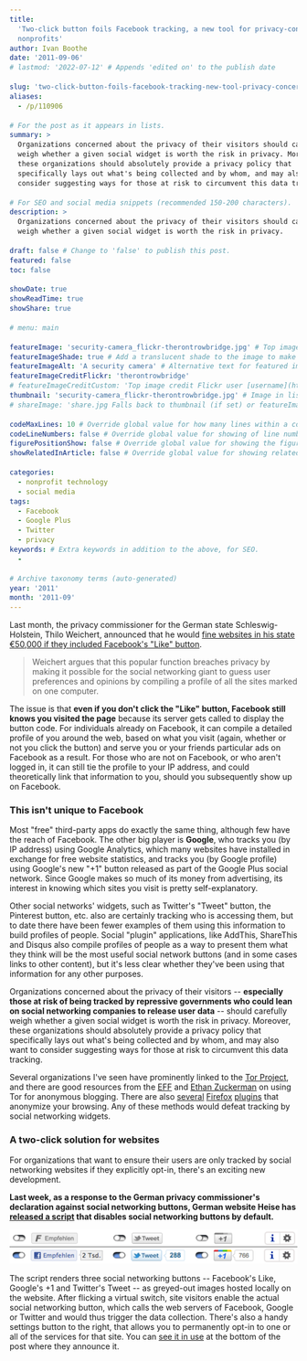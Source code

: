 ```yaml
---
title:
  'Two-click button foils Facebook tracking, a new tool for privacy-concerned
  nonprofits'
author: Ivan Boothe
date: '2011-09-06'
# lastmod: '2022-07-12' # Appends 'edited on' to the publish date

slug: 'two-click-button-foils-facebook-tracking-new-tool-privacy-concerned-nonprofits' # Recommended length is 3 to 5 words.
aliases:
  - /p/110906

# For the post as it appears in lists.
summary: >
  Organizations concerned about the privacy of their visitors should carefully
  weigh whether a given social widget is worth the risk in privacy. Moreover,
  these organizations should absolutely provide a privacy policy that
  specifically lays out what's being collected and by whom, and may also want to
  consider suggesting ways for those at risk to circumvent this data tracking.

# For SEO and social media snippets (recommended 150-200 characters).
description: >
  Organizations concerned about the privacy of their visitors should carefully
  weigh whether a given social widget is worth the risk in privacy.

draft: false # Change to 'false' to publish this post.
featured: false
toc: false

showDate: true
showReadTime: true
showShare: true

# menu: main

featureImage: 'security-camera_flickr-therontrowbridge.jpg' # Top image on post.
featureImageShade: true # Add a translucent shade to the image to make overlaid text easier to read.
featureImageAlt: 'A security camera' # Alternative text for featured image.
featureImageCreditFlickr: 'therontrowbridge'
# featureImageCreditCustom: 'Top image credit Flickr user [username](https://www.flickr.com/photos/username).'
thumbnail: 'security-camera_flickr-therontrowbridge.jpg' # Image in lists of posts.
# shareImage: 'share.jpg Falls back to thumbnail (if set) or featureImage.

codeMaxLines: 10 # Override global value for how many lines within a code block before auto-collapsing.
codeLineNumbers: false # Override global value for showing of line numbers within code block.
figurePositionShow: false # Override global value for showing the figure label.
showRelatedInArticle: false # Override global value for showing related posts in this series at the end of the content.

categories:
  - nonprofit technology
  - social media
tags:
  - Facebook
  - Google Plus
  - Twitter
  - privacy
keywords: # Extra keywords in addition to the above, for SEO.
  -

# Archive taxonomy terms (auto-generated)
year: '2011'
month: '2011-09'
---
```


Last month, the privacy commissioner for the German state Schleswig-Holstein,
Thilo Weichert, announced that he would
[fine websites in his state €50,000 if they included Facebook's "Like" button](https://www.dw.com/en/german-privacy-watchdog-declares-facebooks-like-button-illegal/a-15331909).

> Weichert argues that this popular function breaches privacy by making it
> possible for the social networking giant to guess user preferences and
> opinions by compiling a profile of all the sites marked on one computer.

The issue is that **even if you don't click the "Like" button, Facebook still
knows you visited the page** because its server gets called to display the
button code. For individuals already on Facebook, it can compile a detailed
profile of you around the web, based on what you visit (again, whether or not
you click the button) and serve you or your friends particular ads on Facebook
as a result. For those who are not on Facebook, or who aren't logged in, it can
still tie the profile to your IP address, and could theoretically link that
information to you, should you subsequently show up on Facebook.

### This isn't unique to Facebook

Most "free" third-party apps do exactly the same thing, although few have the
reach of Facebook. The other big player is **Google**, who tracks you (by IP
address) using Google Analytics, which many websites have installed in exchange
for free website statistics, and tracks you (by Google profile) using Google's
new "+1" button released as part of the Google Plus social network. Since Google
makes so much of its money from advertising, its interest in knowing which sites
you visit is pretty self-explanatory.

Other social networks' widgets, such as Twitter's "Tweet" button, the Pinterest
button, etc. also are certainly tracking who is accessing them, but to date
there have been fewer examples of them using this information to build profiles
of people. Social "plugin" applications, like AddThis, ShareThis and Disqus also
compile profiles of people as a way to present them what they think will be the
most useful social network buttons (and in some cases links to other content),
but it's less clear whether they've been using that information for any other
purposes.

Organizations concerned about the privacy of their visitors -- **especially
those at risk of being tracked by repressive governments who could lean on
social networking companies to release user data** -- should carefully weigh
whether a given social widget is worth the risk in privacy. Moreover, these
organizations should absolutely provide a privacy policy that specifically lays
out what's being collected and by whom, and may also want to consider suggesting
ways for those at risk to circumvent this data tracking.

Several organizations I've seen have prominently linked to the
[Tor Project](https://www.torproject.org/), and there are good resources from
the [EFF](https://www.eff.org/wp/blog-safely) and
[Ethan Zuckerman](https://web.archive.org/web/20150910225919/https://ethanzuckerman.com/2006/10/01/anonymous-blogging-with-wordpress-and-tor/)
on using Tor for anonymous blogging. There are also
[several](https://addons.mozilla.org/en-US/firefox/addon/noscript/)
[Firefox](https://web.archive.org/web/20150910225919/https://addons.mozilla.org/en-US/firefox/addon/betterprivacy/)
[plugins](https://addons.mozilla.org/en-US/firefox/addon/ghostery/) that
anonymize your browsing. Any of these methods would defeat tracking by social
networking widgets.

### A two-click solution for websites

For organizations that want to ensure their users are only tracked by social
networking websites if they explicitly opt-in, there's an exciting new
development.

**Last week, as a response to the German privacy commissioner's declaration
against social networking buttons, German website Heise has
[released a script](https://www.heise.de/extras/socialshareprivacy/) that
disables social networking buttons by default.**

![Two-click social networking buttons: Off by default, and turned on.](two-click-sns-buttons.png 'The two stages of the social networking buttons (each operates independently). Note the Facebook button is localized in German.')

The script renders three social networking buttons -- Facebook's Like, Google's
+1 and Twitter's Tweet -- as greyed-out images hosted locally on the website.
After flicking a virtual switch, site visitors enable the actual social
networking button, which calls the web servers of Facebook, Google or Twitter
and would thus trigger the data collection. There's also a handy settings button
to the right, that allows you to permanently opt-in to one or all of the
services for that site. You can
[see it in use](https://web.archive.org/web/20150910225919/http://www.heise.de/newsticker/meldung/Facebook-beschwert-sich-ueber-datenschutzfreundlichen-2-Klick-Button-2-Update-1335658.html)
at the bottom of the post where they announce it.
